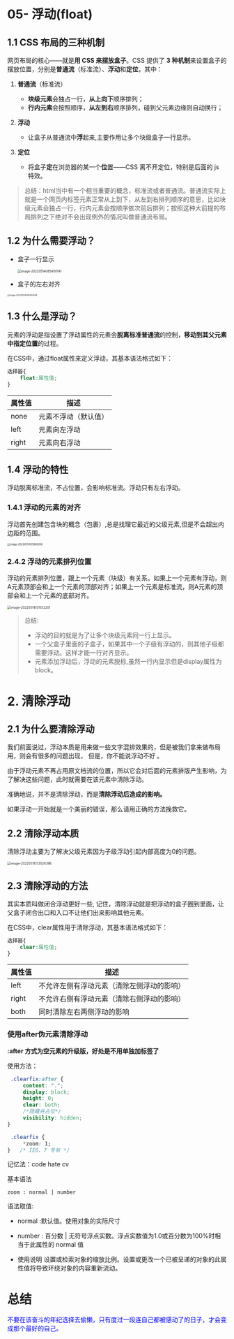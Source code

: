 # 05- 浮动(float)

## 1.1 CSS 布局的三种机制

网页布局的核心——就是**用 CSS 来摆放盒子**。CSS 提供了 **3 种机制**来设置盒子的摆放位置，分别是**普通流**（标准流）、**浮动**和**定位**，其中： 

1. **普通流**（标准流）
   - **块级元素**会独占一行，**从上向下**顺序排列；
   - **行内元素**会按照顺序，**从左到右**顺序排列，碰到父元素边缘则自动换行；

2. **浮动**
   - 让盒子从普通流中**浮**起来,主要作用让多个块级盒子一行显示。

3. **定位**
   - 将盒子**定**在浏览器的某一个**位**置——CSS 离不开定位，特别是后面的 js 特效。

>总结：html当中有一个相当重要的概念，标准流或者普通流。普通流实际上就是一个网页内标签元素正常从上到下，从左到右排列顺序的意思，比如块级元素会独占一行，行内元素会按顺序依次前后排列；按照这种大前提的布局排列之下绝对不会出现例外的情况叫做普通流布局。

## 1.2 为什么需要浮动？

- 盒子一行显示

  <img src="media1/image-20220514085450141.png" alt="image-20220514085450141" style="zoom: 50%;" />

- 盒子的左右对齐

<img src="media1/image-20220514090444248.png" alt="image-20220514090444248" style="zoom:33%;" />

## 1.3 什么是浮动？

元素的浮动是指设置了浮动属性的元素会**脱离标准普通流**的控制，**移动到其父元素中指定位置**的过程。

在CSS中，通过float属性来定义浮动，其基本语法格式如下：

```css
选择器{
    float:属性值;
}
```

| 属性值   | 描述         |
| ----- | ---------- |
| none  | 元素不浮动（默认值） |
| left  | 元素向左浮动     |
| right | 元素向右浮动     |

## 1.4 浮动的特性

浮动脱离标准流，不占位置，会影响标准流。浮动只有左右浮动。

### 1.4.1  浮动的元素的对齐

浮动首先创建包含块的概念（包裹）,总是找理它最近的父级元素,但是不会超出内边距的范围。 

   <img src="media1/image-20220514125808356.png" alt="image-20220514125808356" style="zoom:40%;" /> 

### 2.4.2 浮动的元素排列位置

浮动的元素排列位置，跟上一个元素（块级）有关系。如果上一个元素有浮动，则A元素顶部会和上一个元素的顶部对齐；如果上一个元素是标准流，则A元素的顶部会和上一个元素的底部对齐。

  <img src="media1/image-20220514131532201.png" alt="image-20220514131532201" style="zoom:50%;" />

>总结:
>
>- 浮动的目的就是为了让多个块级元素同一行上显示。
>- 一个父盒子里面的子盒子，如果其中一个子级有浮动的，则其他子级都需要浮动。这样才能一行对齐显示。
>- 元素添加浮动后，浮动的元素脱标,虽然一行内显示但是display属性为block。

# 2. 清除浮动

## 2.1 为什么要清除浮动

我们前面说过，浮动本质是用来做一些文字混排效果的，但是被我们拿来做布局用，则会有很多的问题出现， 但是，你不能说浮动不好 。  

由于浮动元素不再占用原文档流的位置，所以它会对后面的元素排版产生影响，为了解决这些问题，此时就需要在该元素中清除浮动。

准确地说，并不是清除浮动，而是**清除浮动后造成的影响。**

如果浮动一开始就是一个美丽的错误，那么请用正确的方法挽救它。

## 2.2 清除浮动本质

清除浮动主要为了解决父级元素因为子级浮动引起内部高度为0的问题。

<img src="media1/image-20220514133526396.png" alt="image-20220514133526396" style="zoom: 50%;" />

## 2.3 清除浮动的方法

其实本质叫做闭合浮动更好一些, 记住，清除浮动就是把浮动的盒子圈到里面，让父盒子闭合出口和入口不让他们出来影响其他元素。

在CSS中，clear属性用于清除浮动，其基本语法格式如下：

```css
选择器{
    clear:属性值;
}
```

| 属性值   | 描述                    |
| ----- | --------------------- |
| left  | 不允许左侧有浮动元素（清除左侧浮动的影响） |
| right | 不允许右侧有浮动元素（清除右侧浮动的影响） |
| both  | 同时清除左右两侧浮动的影响         |

###  使用after伪元素清除浮动

**:after 方式为空元素的升级版，好处是不用单独加标签了** 

使用方法：

```css
 .clearfix:after {  
     content: "."; 
     display: block; 
     height: 0; 
     clear: both; 
     /*隐藏并占位*/
     visibility: hidden;  
}   

 .clearfix {
     *zoom: 1;
}   /* IE6、7 专有 */
```

记忆法：code   hate   cv

基本语法

```
zoom : normal | number 
```

语法取值:

- normal  :默认值。使用对象的实际尺寸 

- number  : 百分数 | 无符号浮点实数。浮点实数值为1.0或百分数为100%时相当于此属性的 normal 值  

- 使用说明
  设置或检索对象的缩放比例。设置或更改一个已被呈递的对象的此属性值将导致环绕对象的内容重新流动。



# 总结

<font color="blue">不要在该奋斗的年纪选择去偷懒，只有度过一段连自己都被感动了的日子，才会变成那个最好的自己。</font>